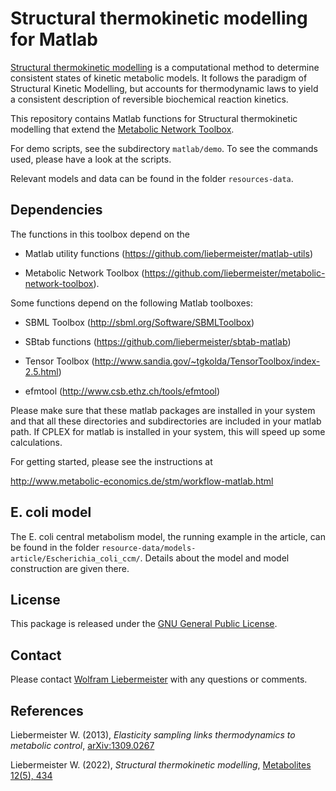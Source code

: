 Structural thermokinetic modelling for Matlab
=============================================

[Structural thermokinetic modelling](https://www.metabolic-economics.de/stm/) is a computational method to determine consistent states of kinetic metabolic models. It follows the paradigm of Structural Kinetic Modelling, but accounts for thermodynamic laws to yield a consistent description of reversible biochemical reaction kinetics.

This repository contains Matlab functions for Structural thermokinetic modelling that extend the [Metabolic Network Toolbox](https://github.com/liebermeister/metabolic-network-toolbox).

For demo scripts, see the subdirectory ```matlab/demo```. To see the commands used, please have a look at the scripts.

Relevant models and data can be found in the folder ```resources-data```.

## Dependencies

The functions in this toolbox depend on the

  * Matlab utility functions (https://github.com/liebermeister/matlab-utils)

  * Metabolic Network Toolbox (https://github.com/liebermeister/metabolic-network-toolbox).

Some functions depend on the following Matlab toolboxes:

  * SBML Toolbox               (http://sbml.org/Software/SBMLToolbox)

  * SBtab functions            (https://github.com/liebermeister/sbtab-matlab)

  * Tensor Toolbox             (http://www.sandia.gov/~tgkolda/TensorToolbox/index-2.5.html)

  * efmtool                    (http://www.csb.ethz.ch/tools/efmtool)

Please make sure that these matlab packages are installed in your system and that all these directories and subdirectories are included in your matlab path. If CPLEX for matlab is installed in your system, this will speed up some calculations.

For getting started, please see the instructions at

http://www.metabolic-economics.de/stm/workflow-matlab.html

## E. coli model

The E. coli central metabolism model, the running example in the article, can be found in the folder ``resource-data/models-article/Escherichia_coli_ccm/``. Details about the model and model construction are given there.

## License
This package is released under the [GNU General Public License](LICENSE).

## Contact
Please contact [Wolfram Liebermeister](mailto:wolfram.liebermeister@gmail.com) with any questions or comments.

## References
Liebermeister W. (2013), *Elasticity sampling links thermodynamics to metabolic control*,
[arXiv:1309.0267](https://arxiv.org/abs/1309.0267)

Liebermeister W. (2022), *Structural thermokinetic modelling*, 
[Metabolites 12(5), 434](https://www.mdpi.com/2218-1989/12/5/434)
